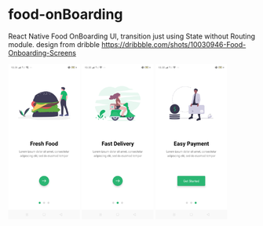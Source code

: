# food-onBoarding
React Native Food OnBoarding UI, transition just using State without Routing module.
design from dribble https://dribbble.com/shots/10030946-Food-Onboarding-Screens

<img src="/screen/food.png" width="29%" alt="Food design!"> <img src="/screen/delivery.png" width="29%" alt="Delivery design!">
<img src="/screen/payment.png" width="29%" alt="Payment design!">

